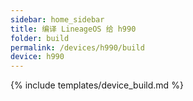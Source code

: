 ```yaml
---
sidebar: home_sidebar
title: 编译 LineageOS 给 h990
folder: build
permalink: /devices/h990/build
device: h990
---
```

{% include templates/device_build.md %}
